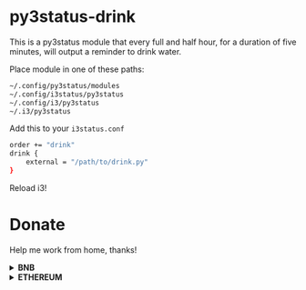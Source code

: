# py3status-drink
This is a py3status module that every full and half hour, for a duration of five minutes, will output a reminder to drink water.

Place module in one of these paths:
```sh
~/.config/py3status/modules
~/.config/i3status/py3status
~/.config/i3/py3status
~/.i3/py3status
```

Add this to your `i3status.conf`

```sh
order += "drink"
drink {
    external = "/path/to/drink.py"
}
```

Reload i3!

# Donate
Help me work from home, thanks!
<details>
  <summary><b>BNB</b></summary>
  0x65e3E7A8dCe07D74e61b0692Ff55927cF8C69146
</details>
<details>
  <summary><b>ETHEREUM</b></summary>
  0x672ED07c10006cD2447A0415AC6183C4B9f8E73d
</details>
